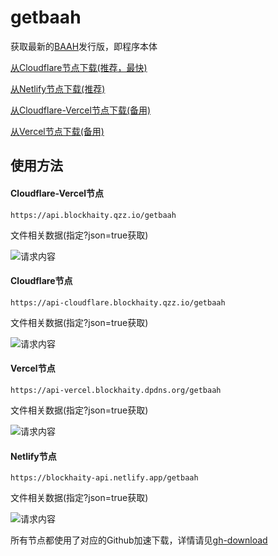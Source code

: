# getbaah

获取最新的[BAAH](https://github.com/BlueArchiveArisHelper/BAAH/)发行版，即程序本体

[从Cloudflare节点下载(推荐，最快)](https://api-cloudflare.blockhaity.qzz.io/getbaah)

[从Netlify节点下载(推荐)](https://blockhaity-api.netlify.app/getbaah)

[从Cloudflare-Vercel节点下载(备用)](https://api.blockhaity.qzz.io/getbaah)

[从Vercel节点下载(备用)](https://api-vercel.blockhaity.dpdns.org/getbaah)

## 使用方法

<!-- tabs:start -->
#### **Cloudflare-Vercel节点**

```
https://api.blockhaity.qzz.io/getbaah
```

文件相关数据(指定?json=true获取)

![请求内容](https://api.blockhaity.qzz.io/getbaah?json=true)

#### **Cloudflare节点**

```
https://api-cloudflare.blockhaity.qzz.io/getbaah
```

文件相关数据(指定?json=true获取)

![请求内容](https://api-cloudflare.blockhaity.qzz.io/getbaah?json=true)

#### **Vercel节点**

```
https://api-vercel.blockhaity.dpdns.org/getbaah
```

文件相关数据(指定?json=true获取)

![请求内容](https://api-vercel.blockhaity.dpdns.org/getbaah?json=true)

#### **Netlify节点**

```
https://blockhaity-api.netlify.app/getbaah
```

文件相关数据(指定?json=true获取)

![请求内容](https://blockhaity-api.netlify.app/getbaah?json=true)

<!-- tabs:end -->

所有节点都使用了对应的Github加速下载，详情请见[gh-download](/api-doc/gh-download)